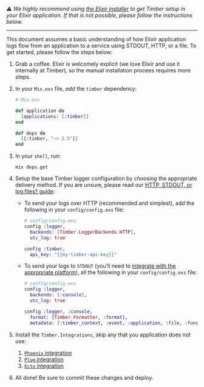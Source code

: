 *⚠ We highly recommend using [the Elixir installer](/languages/elixir/installation/automatic) to get Timber setup in your Elixir application. If that is not possible, please follow the instructions below.*

---

This document assumes a basic understanding of how Elixir application logs flow from an application to a service using STDOUT, HTTP, or a file. To get started, please follow the steps below:

1. Grab a coffee. Elixir is welcomely explicit (we love Elixir and use it internally at Timber), so the manual installation procees requires more steps.

2. In your `Mix.exs` file, *add* the `timber` dependency:

   ```elixir
   # Mix.exs

   def application do
     [applications: [:timber]]
   end

   def deps do
     [{:timber, "~> 2.5"}]
   end
   ```

3. In your `shell`, *run*:

   ```shell
   mix deps.get
   ```

4. Setup the base Timber logger configuration by *choosing* the appropriate delivery method. If you are unsure, please read our [HTTP, STDOUT, or log files? guide](/guides/http-stdout-or-log-files):

   * To send your logs over HTTP (recommended and simplest), add the following in your `config/config.exs` file:

     ```elixir
     # config/config.exs
     config :logger,
       backends: [Timber.LoggerBackends.HTTP],
       utc_log: true
     
     config :timber,
       api_key: "{{my-timber-api-key}}"
     ```
   
   * To send your logs to `STDOUT` (you'll need to [integrate with the appropriate platform](/docs/platforms)), all the following in your `config/config.exs` file:
   
     ```elixir
     # config/config.exs
     config :logger,
       backends: [:console],
       utc_log: true
     
     config :logger, :console,
       format: {Timber.Formatter, :format},
       metadata: [:timber_context, :event, :application, :file, :function, :line, :module, :meta]
     ```

5. Install the `Timber.Integrations`, skip any that you application does not use:

   1. [`Phoenix` integration](/languages/elixir/integrations/phoenix#installation)
   2. [`Plug` integration](/languages/elixir/integrations/plug#installation)
   3. [`Ecto` integration](/languages/elixir/integrations/ecto#installation)
 
6. All done! Be sure to commit these changes and deploy.